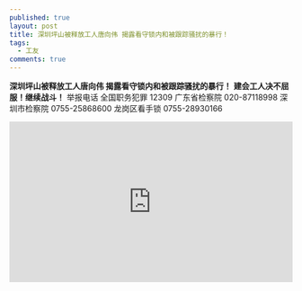 ```yaml
---
published: true
layout: post
title: 深圳坪山被释放工人唐向伟 揭露看守锁内和被跟踪骚扰的暴行！
tags:
  - 工友
comments: true
---
```

**深圳坪山被释放工人唐向伟 揭露看守锁内和被跟踪骚扰的暴行！**
**建会工人决不屈服！继续战斗！**
举报电话
全国职务犯罪 12309
广东省检察院 020-87118998
深圳市检察院 0755-25868600
龙岗区看手锁 0755-28930166

<div style="width:100%;height:0px;position:relative;padding-bottom:56.667%;"><iframe src="https://streamable.com/s/ferpw/rqdjdx" frameborder="0" width="100%" height="100%" allowfullscreen style="width:100%;height:100%;position:absolute;left:0px;top:0px;overflow:hidden;"></iframe></div>